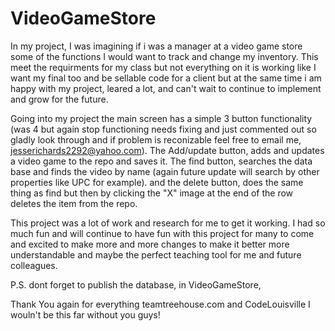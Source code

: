 # VideoGameStore

In my project, I was imagining if i was a manager at a video game store some of the functions I would want to track and change my inventory. This meet the requirments for my class but not everything on it is working like I want my final too and be sellable code for a client but at the same time i am happy with my project, leared a lot, and can't wait to continue to implement and grow for the future. 

Going into my project the main screen has a simple 3 button functionality (was 4 but again stop functioning needs fixing and just commented out so gladly look through and if problem is reconizable feel free to email me, jesserichards2292@yahoo.com). The Add/update button, adds and updates a video game to the repo and saves it. The find button, searches the data base and finds the video by name (again future update will search by other properties like UPC for example). and the delete button, does the same thing as find but then by clicking the "X" image at the end of the row deletes the item from the repo.

This project was a lot of work and research for me to get it working. I had so much fun and will continue to have fun with this project for many to come and excited to make more and more changes to make it better more understandable and maybe the perfect teaching tool for me and future colleagues.

P.S. dont forget to publish the database, in VideoGameStore,

Thank You again for everything teamtreehouse.com and CodeLouisville I wouln't be this far without you guys!
